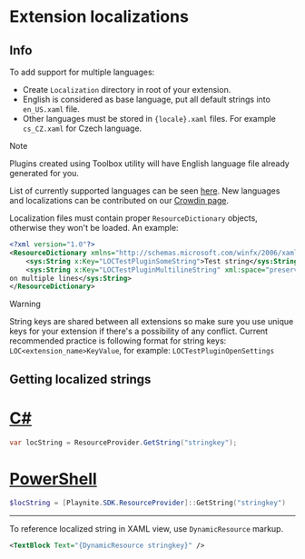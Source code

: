 Extension localizations
=====================

Info
---------------------

To add support for multiple languages:
- Create `Localization` directory in root of your extension.
- English is considered as base language, put all default strings into `en_US.xaml` file.
- Other languages must be stored in `{locale}.xaml` files. For example `cs_CZ.xaml` for Czech language.

> [!NOTE]
> Plugins created using Toolbox utility will have English language file already generated for you.

List of currently supported languages can be seen [here](https://github.com/JosefNemec/Playnite/tree/master/source/Playnite/Localization). New languages and localizations can be contributed on our [Crowdin page](https://crowdin.com/project/playnite).

Localization files must contain proper `ResourceDictionary` objects, otherwise they won't be loaded. An example:

```xml
<?xml version="1.0"?>
<ResourceDictionary xmlns="http://schemas.microsoft.com/winfx/2006/xaml/presentation" xmlns:x="http://schemas.microsoft.com/winfx/2006/xaml" xmlns:sys="clr-namespace:System;assembly=mscorlib">
    <sys:String x:Key="LOCTestPluginSomeString">Test string</sys:String>
    <sys:String x:Key="LOCTestPluginMultilineString" xml:space="preserve">Test string
on multiple lines</sys:String>
</ResourceDictionary>
```

> [!WARNING]
> String keys are shared between all extensions so make sure you use unique keys for your extension if there's a possibility of any conflict. Current recommended practice is following format for string keys: `LOC<extension_name>KeyValue`, for example: `LOCTestPluginOpenSettings`

Getting localized strings
---------------------

# [C#](#tab/csharp)
```csharp
var locString = ResourceProvider.GetString("stringkey");
```

# [PowerShell](#tab/tabpowershell)
```powershell
$locString = [Playnite.SDK.ResourceProvider]::GetString("stringkey")
```
***

To reference localized string in XAML view, use `DynamicResource` markup.

```xml
<TextBlock Text="{DynamicResource stringkey}" />
```
